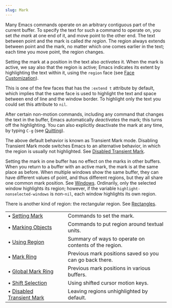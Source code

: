 ```yaml
---
slug: Mark
---
```


Many Emacs commands operate on an arbitrary contiguous part of the current buffer. To specify the text for such a command to operate on, you set *the mark* at one end of it, and move point to the other end. The text between point and the mark is called *the region*. The region always extends between point and the mark, no matter which one comes earlier in the text; each time you move point, the region changes.

Setting the mark at a position in the text also *activates* it. When the mark is active, we say also that the region is active; Emacs indicates its extent by highlighting the text within it, using the `region` face (see [Face Customization](Face-Customization)).

This is one of the few faces that has the `:extend t` attribute by default, which implies that the same face is used to highlight the text and space between end of line and the window border. To highlight only the text you could set this attribute to `nil`.

After certain non-motion commands, including any command that changes the text in the buffer, Emacs automatically *deactivates* the mark; this turns off the highlighting. You can also explicitly deactivate the mark at any time, by typing `C-g` (see [Quitting](Quitting)).

The above default behavior is known as Transient Mark mode. Disabling Transient Mark mode switches Emacs to an alternative behavior, in which the region is usually not highlighted. See [Disabled Transient Mark](Disabled-Transient-Mark).

Setting the mark in one buffer has no effect on the marks in other buffers. When you return to a buffer with an active mark, the mark is at the same place as before. When multiple windows show the same buffer, they can have different values of point, and thus different regions, but they all share one common mark position. See [Windows](Windows). Ordinarily, only the selected window highlights its region; however, if the variable `highlight-nonselected-windows` is non-`nil`, each window highlights its own region.

There is another kind of region: the rectangular region. See [Rectangles](Rectangles).

|                                                      |    |                                                         |
| :--------------------------------------------------- | -- | :------------------------------------------------------ |
| • [Setting Mark](Setting-Mark)                       |    | Commands to set the mark.                               |
| • [Marking Objects](Marking-Objects)                 |    | Commands to put region around textual units.            |
| • [Using Region](Using-Region)                       |    | Summary of ways to operate on contents of the region.   |
| • [Mark Ring](Mark-Ring)                             |    | Previous mark positions saved so you can go back there. |
| • [Global Mark Ring](Global-Mark-Ring)               |    | Previous mark positions in various buffers.             |
| • [Shift Selection](Shift-Selection)                 |    | Using shifted cursor motion keys.                       |
| • [Disabled Transient Mark](Disabled-Transient-Mark) |    | Leaving regions unhighlighted by default.               |
